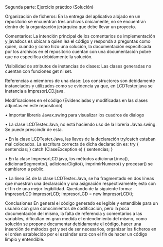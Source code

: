 Segunda parte: Ejercicio práctico (Solución)

Organización de ficheros: En la entrega del aplicativo alojado en un repositorio se encuentran tres archivos únicamente, no se encuentran dentro de la organización jerárquica que debe llevar un proyecto.


Comentarios: La intención principal de los comentarios de implementación y javadocs es ubicar a quien lea el código y responda a preguntas como quien, cuando y como hizo una solución, la documentación especificada por los archivos en el repositorio cuentan con una documentación pobre que no especifica debidamente la solución.


Visibilidad de atributos de instancias de clases: Las clases generadas no cuentan con funciones get ni set.


Referencias a miembros de una clase: Los constructores son debidamente instanciados y utilizados como se evidencia ya que, en LCDTester.java se instancia a ImpresorLCD.java.

Modificaciones en el código (Evidenciadas y modificadas en las clases adjuntas en este repositorio)

•	Importar librería Javax.swing para visualizar los cuadros de dialogo

•	La clase LCDTester.Java, no está haciendo uso de la librería Javax.swing. Se puede prescindir de esta.

•	En la clase LCDTester.Java, las llaves de la declaración try/catch estaban mal colocados. La escritura correcta de dicha declaración es:
try {
    sentencias;
} catch (ClaseException e) {
    sentencias;
}


•	En la clase ImpresorLCD.java, los métodos adicionarLinea(), adicionarSegmento(), adicionarDigito(), imprimirNumero() y procesar() se cambiaron a public.

•	La línea 54 de la clase LCDTester.Java, se ha fragmentado en dos líneas que muestran una declaración y una asignación respectivamente; esto con el fin de una mejor legibilidad. Quedando de la siguiente forma:
ImpresorLCD impresorLCD;
impresorLCD = new ImpresorLCD();

Conclusiones
En general el código generado es legible y entendible para un usuario con gran conocimientos de codificación, pero la poca documentación del mismo, la falta de referencia y comentarios a las variables, dificultan en gran medida el entendimiento del mismo, como solución se propone documentar debidamente el código, hacer una inserción de métodos get y set de ser necesarios, organizar los ficheros en el orden establecido por el estándar esto con el fin de hacer un código limpio y entendible.
